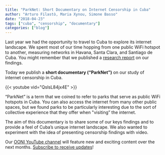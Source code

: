 ```yaml
---
title: "ParkNet: Short Documentary on Internet Censorship in Cuba"
author: "Arturo Filastò, Maria Xynou, Simone Basso"
date: "2018-04-23"
tags: ["cuba", "censorship", "documentary"]
categories: ["blog"]
---
```


Last year we had the opportunity to travel to Cuba to explore its internet
landscape. We spent most of our time hopping from one public WiFi hotspot to
another, measuring networks in Havana, Santa Clara, and Santiago de Cuba. You
might remember that we published a [research report](https://ooni.torproject.org/post/cuba-internet-censorship-2017/) on our findings.

Today we publish a **short documentary (“ParkNet”)** on our study of internet
censorship in Cuba.

{{< youtube vid="QslsL84jx4E" >}}

“ParkNet” is a term that we coined to refer to parks that serve as public WiFi
hotspots in Cuba. You can also access the internet from many other public
spaces, but we found parks to be particularly interesting due to the sort of
collective experience that they offer when "visiting” the internet.

The aim of this documentary is to share some of our keys findings and to provide
a feel of Cuba’s unique internet landscape. We also wanted to experiment with
the idea of presenting censorship findings with video.

Our [OONI YouTube channel](https://www.youtube.com/channel/UCQhDgj9wBf4_w5bWFvLlq-w) will feature new and exciting content over the next months. [Subscribe to receive updates](https://www.youtube.com/channel/UCQhDgj9wBf4_w5bWFvLlq-w?sub_confirmation=1)!
